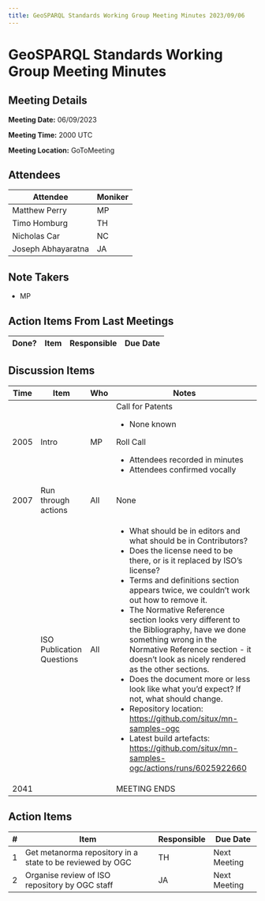 ```yaml
---
title: GeoSPARQL Standards Working Group Meeting Minutes 2023/09/06
---
```

# GeoSPARQL Standards Working Group Meeting Minutes
## Meeting Details
**Meeting Date:** 06/09/2023

**Meeting Time:** 2000 UTC

**Meeting Location:** GoToMeeting  

## Attendees
Attendee | Moniker |
---- | ---- |
Matthew Perry | MP |
Timo Homburg | TH |
Nicholas Car | NC |
Joseph Abhayaratna | JA |

## Note Takers
- MP

## Action Items From Last Meetings
Done? | Item | Responsible | Due Date |
---- | ---- | ---- | --- |

## Discussion Items
Time | Item | Who | Notes |
---- | ---- | ---- | ---- |
2005 | Intro | MP | Call for Patents<ul><li>None known</li></ul>Roll Call<ul><li>Attendees recorded in minutes</li><li>Attendees confirmed vocally</li></ul> |
2007 | Run through actions | All | None |
<br/> | ISO Publication Questions | All | <ul><li>What should be in editors and what should be in Contributors?</li><li>Does the license need to be there, or is it replaced by ISO’s license?</li><li>Terms and definitions section appears twice, we couldn’t work out how to remove it.</li><li>The Normative Reference section looks very different to the Bibliography, have we done something wrong in the Normative Reference section - it doesn’t look as nicely rendered as the other sections.</li><li>Does the document more or less look like what you’d expect? If not, what should change.</li><li>Repository location: https://github.com/situx/mn-samples-ogc</li><li>Latest build artefacts: https://github.com/situx/mn-samples-ogc/actions/runs/6025922660</li></ul> |
2041 | | | MEETING ENDS |

## Action Items
\# | Item | Responsible | Due Date |
---- | ---- | ---- | ---- |
<span name="action_1">1</span> | Get metanorma repository in a state to be reviewed by OGC | TH | Next Meeting |
<span name="action_2">2</span> | Organise review of ISO repository by OGC staff | JA | Next Meeting |
